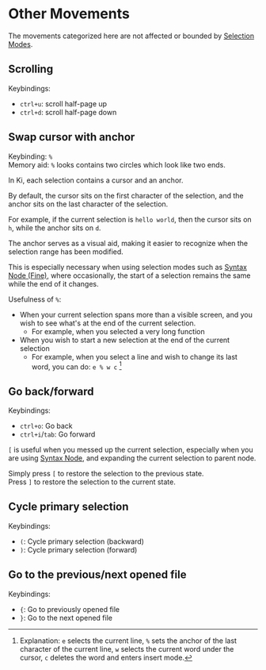 # Other Movements

The movements categorized here are not affected or bounded by [Selection Modes](./selection-modes/index.md).

## Scrolling

Keybindings:

- `ctrl+u`: scroll half-page up
- `ctrl+d`: scroll half-page down

## Swap cursor with anchor

Keybinding: `%`  
Memory aid: `%` looks contains two circles which look like two ends.

In Ki, each selection contains a cursor and an anchor.

By default, the cursor sits on the first character of the selection, and the anchor sits on the last character of the selection.

For example, if the current selection is `hello world`, then the cursor sits on `h`, while the anchor sits on `d`.

The anchor serves as a visual aid, making it easier to recognize when the selection range has been modified.

This is especially necessary when using selection modes such as [Syntax Node (Fine)](./selection-modes/syntax-node-based.md#syntax-node-fine), where occasionally, the start of a selection remains the same while the end of it changes.

Usefulness of `%`:

- When your current selection spans more than a visible screen, and you wish to see what's at the end of the current selection.
  - For example, when you selected a very long function
- When you wish to start a new selection at the end of the current selection
  - For example, when you select a line and wish to change its last word, you can do: `e % w c` [^1]

[^1]: Explanation: `e` selects the current line, `%` sets the anchor of the last character of the current line, `w` selects the current word under the cursor, `c` deletes the word and enters insert mode.

## Go back/forward

Keybindings:

- `ctrl+o`: Go back
- `ctrl+i`/`tab`: Go forward

`[` is useful when you messed up the current selection, especially when you are
using [Syntax Node](./selection-modes/syntax-node-based.md#syntax-node), and
expanding the current selection to parent node.

Simply press `[` to restore the selection to the previous state.  
Press `]` to restore the selection to the current state.

## Cycle primary selection

Keybindings:

- `(`: Cycle primary selection (backward)
- `)`: Cycle primary selection (forward)

## Go to the previous/next opened file

Keybindings:

- `{`: Go to previously opened file
- `}`: Go to the next opened file
